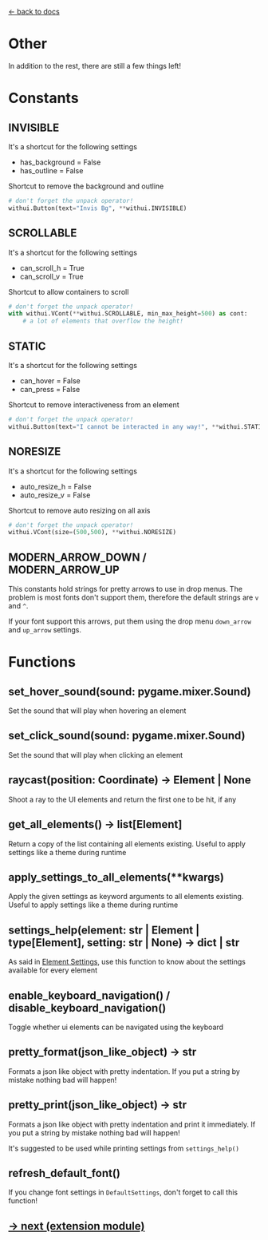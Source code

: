 [<- back to docs](docs.md)

# Other

In addition to the rest, there are still a few things left!

# Constants

## INVISIBLE

It's a shortcut for the following settings

- has_background = False
- has_outline = False

Shortcut to remove the background and outline

```py
# don't forget the unpack operator!
withui.Button(text="Invis Bg", **withui.INVISIBLE)
```

## SCROLLABLE

It's a shortcut for the following settings

- can_scroll_h = True
- can_scroll_v = True

Shortcut to allow containers to scroll

```py
# don't forget the unpack operator!
with withui.VCont(**withui.SCROLLABLE, min_max_height=500) as cont:
    # a lot of elements that overflow the height!
```

## STATIC

It's a shortcut for the following settings

- can_hover = False
- can_press = False

Shortcut to remove interactiveness from an element

```py
# don't forget the unpack operator!
withui.Button(text="I cannot be interacted in any way!", **withui.STATIC)
```

## NORESIZE

It's a shortcut for the following settings

- auto_resize_h = False
- auto_resize_v = False

Shortcut to remove auto resizing on all axis

```py
# don't forget the unpack operator!
withui.VCont(size=(500,500), **withui.NORESIZE)
```

## MODERN_ARROW_DOWN / MODERN_ARROW_UP

This constants hold strings for pretty arrows to use in drop menus. The problem is most fonts don't support them, therefore the default strings are `v` and `^`.

If your font support this arrows, put them using the drop menu `down_arrow` and `up_arrow` settings.

# Functions

## set_hover_sound(sound: pygame.mixer.Sound)

Set the sound that will play when hovering an element

## set_click_sound(sound: pygame.mixer.Sound)

Set the sound that will play when clicking an element

## raycast(position: Coordinate) -> Element | None

Shoot a ray to the UI elements and return the first one to be hit, if any

## get_all_elements() -> list[Element]

Return a copy of the list containing all elements existing. Useful to apply settings like a theme during runtime

## apply_settings_to_all_elements(\*\*kwargs)

Apply the given settings as keyword arguments to all elements existing. Useful to apply settings like a theme during runtime

## settings_help(element: str | Element | type[Element], setting: str | None) -> dict | str

As said in [Element Settings](settings.md), use this function to know about the settings available for every element

## enable_keyboard_navigation() / disable_keyboard_navigation()

Toggle whether ui elements can be navigated using the keyboard

## pretty_format(json_like_object) -> str

Formats a json like object with pretty indentation. If you put a string by mistake nothing bad will happen!

## pretty_print(json_like_object) -> str

Formats a json like object with pretty indentation and print it immediately. If you put a string by mistake nothing bad will happen!

It's suggested to be used while printing settings from `settings_help()`

## refresh_default_font()

If you change font settings in `DefaultSettings`, don't forget to call this function!

## [-> next (extension module)](ext.md)
